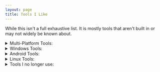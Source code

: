 ```yaml
---
layout: page
title: Tools I Like
---
```


While this isn't a full exhaustive list. It is mostly tools that aren't built in or may not widely be known about. 

<details><summary>Multi-Platform Tools:</summary><blockquote>
<dl>
	<dt><a href="https://nmap.org/">nmap</a></dt>
	<dd>	Network Mapper is a free and open source utility for network discovery and security auditing.
	</dd>
	
	<dt><a href="https://www.isc.org/download/#BIND">dig</a></dt>
	<dd>	Command-line tool developed by BIND for querying DNS nameservers.
	</dd>
	
	<dt><a href="https://www.diagrams.net/">Diagrams.net</a></dt>
		<dd>	(Formerly known as Draw.io)
			<br>Free Open-Source Tool for designing diagrams and flow charts.
			<br>You can use the web app on their website without install nor signup.
		</dd>
	
</dl>   

</blockquote></details>


<details><summary>Windows Tools:</summary><blockquote>
<dl>
	<dt><a href="https://chocolatey.org/">Chocolatey</a>:</dt>
		<dd>	Chocolatey is a package manager that makes it easier to install
				and upgrade software.
			<br>It downloads software from the source. Checks the hashes to ensure
				it wasn't tampered with.
			<br>Then does a full silent install.
			<br>You can also do a silent upgrade of all installed packages with one command.
		</dd>	
</dl>
  
<details><summary>Programs I like to manage with Chocolatey:</summary><blockquote>
	<dl>
	<dt>Web Browsers:</dt>
		<dd>
			Chromium and Firefox depending on what I need:
		</dd>
		<dd>
			{% highlight console %} choco install chromium {% endhighlight%}
		</dd>
		<dd>
			{% highlight console %} choco install firefox {% endhighlight%}
		</dd>
	
	<dt>Diagrams.net (Formerly Draw.io)</dt>
		<dd>Free Open Source Tool for designing diagrams and flow charts.
			<br>You can use the web app on their website without install nor signup.
		</dd>	
		<dd>{% highlight console %} choco install drawio {% endhighlight%}</dd>
		
	<dt>VLC Media Player</dt>
		<dd>Plays most music and video files without the need for additional codecs</dd>
		<dd>{% highlight console %} choco install vlc {% endhighlight%}</dd>
	
	<dt>MP3 Tag</dt>	
		<dd>Tool to add/edit the tags on mp3 files such as Album Art, Artist, Title, Track #, CD #, ect.</dd>
		<dd>{% highlight console %} choco install mp3tag {% endhighlight%}</dd>
					
	<dt>KeePass 2</dt>
		<dd>
				Free Open-Source password manager.
			<br>It encrypts your passwords into a database that consists of only one file that can be transferred from one computer to another easily.
			<br><del>
				I also like some plugins like keeagent as you can store your ssh keys as attachments in the database. Keeagent can also load the key for your ssh sessions.
				</del>
			<br>Note: I no longer like using agents such as keeagent or pagent as it auto submits keys which is a security issue
				as well as can cause logins to auto-fail.
		</dd>
		
		<dd>{% highlight console %}choco install keepass{% endhighlight%}</dd>
	
	<dt>7Zip</dt>
		<dd>Tool to pack and unpack archives and compressed files of multiple formats such as rar,zip,tar and 7z.</dd>
		<dd>{% highlight console %} choco install 7zip {% endhighlight%}</dd>
	
	<dt>Greenshot</dt>
		<dd>Better replacement for snipping tool that has a built in annotation/edit tool for Highlighting, obscuring sensitive info, numbering steps, drawing arrows ect. It also allows easy export to clipboard, word, outlook, imgur, or save the file.</dd>
		<dd>{% highlight console %} choco install greenshot {% endhighlight%}</dd>
	
	<dt>Flux (f.lux)</dt>
		<dd>Make the screen easier on your eyes by reducing blue light at sunset and at night to help not interfere with your circadium rhythm.</dd>
		<dd>{% highlight console %} choco install flux {% endhighlight%}</dd>
	
	<dt>Paint.Net (Paint dot net)</dt>
		<dd>Free photo editor that supports layers, magic wand selector, and some light editing.</dd>
		<dd>{% highlight console %} choco install paint.net {% endhighlight%}</dd>
	
	<dt>OnTopReplica</dt>
		<dd>	Picture in Picture overlay for any application window.
			<br>Also supports transparency.</dd>
		<dd>{% highlight console %}choco install ontopreplica {% endhighlight%}</dd>	
		
	<dt>4k Video Downloader</dt>
		<dd>	Download videos from youtube.
		</dd>
		<dd>{% highlight console %}choco install 4k-video-downloader{% endhighlight%}</dd>	

	<dt>Audacity</dt>
		<dd>	Free Open-Source Audio Editor
		</dd>
		<dd>{% highlight console %}choco install audacity{% endhighlight%}</dd>
		
		
		
		
		
		
	</dl>
</blockquote></details>
<br>
<br>

<div><span style="color: rgb(181, 232, 83);">I recommend installing these programs manually:</span><br></div>
<dt><a href="https://www.microsoft.com/store/productId/9N0DX20HK701">Windows Terminal</a></dt>
	<dd>It is a more modern CLI terminal with tabs. It can also be customized.
	<br>It supports cmd, powershell, WSL.
</dd>
	
<dt><a href="https://docs.microsoft.com/en-us/sysinternals/downloads/">Sysinternals Utilities</a></dt>
	<dd>Tons of useful tools for Windows directly from Microsoft.
	<br>My favorites are Whois and Autoruns.
</dd>
	
<dt><a href="https://www.balena.io/etcher/">BalenaEtcher</a></dt>
	<dd>ISO / Image installer that works for for multiple OS. For me it works better than Rufus when installing Rasbian on Raspberry Pi SD Cards.</dd>
<dt><a href="https://store.steampowered.com/about/">Steam</a></dt>
	<dd>Popular game client for connecting with friends and playing games on PC</dd>
<dt><a href="https://discordapp.com/">Discord</a></dt>
	<dd>Popular chat client for connecting communities and friends.</dd>

<dt><a href="https://www.wireshark.org/download.html">Wireshark</a></dt>
	<dd>Network packet analyzer to view captured network traffic.</dd>
<dt><a href="https://notepad-plus-plus.org/downloads/">Notepad++ 32bit</a></dt>
	<dd>Versatile notepad with extra features and plugins. Install the 32 bit version if you want to be able to use plugins.</dd>
<dt><a href="https://www.spotify.com/us/download/">Spotify</a></dt>
	<dd>Recommend using the UWP Windows Store version if you want to add/sync tons of local files of media. Otherwise I'd recommend the regular non-UWP Windows Store version as it seems to have less lag on the controls.</dd>
<br>
<br>

<div><span style="color: rgb(181, 232, 83);">Portable Programs:</span><br></div>

<dt><a href="https://www.chiark.greenend.org.uk/~sgtatham/putty/latest.html">PuTTY</a></dt>
	<dd>	Remote Terminal/Shell for SSH, Telnet, Serial. 
		<br>Note: I will probably remove this recommendation in the future.
		<br>once I find a good modern alternative for Serial / Telnet.
	</dd>
<dt><a href="https://winscp.net/eng/downloads.php">WinSCP</a></dt>
	<dd>Remote File Transfer GUI for FTP, SSH, SCP. </dd>
<dt><a href="https://winsshterm.blogspot.com/">WinSSHTerm</a></dt>
	<dd>Easily manage multiple putty windows, run scripts, and integrate PuTTY and WinSCP.</dd>
<dt><a href="https://www.pendrivelinux.com/yumi-multiboot-usb-creator/">YUMI</a></dt>
	<dd>Allows you to setup multiple boot images on a single usb device.</dd>
<dt><a href="http://tftpd32.jounin.net/tftpd32_download.html">TFTPD32</a></dt>
	<dd>Portable TFTP Server that also includes DHCP and a few other tools</dd>	
	
</blockquote></details>


<details><summary>Android Tools:</summary><blockquote>
<dl>
	<dt><a href ="https://play.google.com/store/apps/details?id=us.lindanrandy.cidrcalculator&hl=en_US">CIDR Calculator by Randy McEoin</a></dt>
		<dd>An easy to use subnet calculator that works with ipv4 and ipv6.</dd>
		<dd>Shows the network range,# of useable hosts, netmask, wildcard, and even the binary bits.</dd>
	<dt><a href ="https://play.google.com/store/apps/details?id=keepass2android.keepass2android&hl=en_US">KeePass2Android Password Safe by Croco Apps</a></dt>
		<dd>Password Manager that works with the encrypted .kdbx files</dd>
	<dt><a href="https://github.com/TeamNewPipe/NewPipe/releases">NewPipe</a></dt>
		<dd>Youtube/Video player that can play audio in the background/screen lock. Along with other free features</dd>
		<dd>Not available on the Google Play store, you have to manually install the .APK file </dd>
</dl>   
</blockquote></details>


<details><summary>Linux Tools:</summary><blockquote>
<dl>
	<dt><a href="https://github.com/traviscross/mtr">My Traceroute (mtr)</a></dt>
	<dd>A cleaner formatted traceroute</dd>


</dl>   

</blockquote></details>


<details><summary>Tools I no longer use:</summary><blockquote>
<dl>
	<dt>Windows Subsystem for Linux (WSL):</dt>
	<dd>	An easy way to run some Linux tools on Windows 10.
		<br>Though it is not a fully fledged Linux environment so not everything works.
		<br>For example nmap won't work inside the WSL.
		<br>nmap does work on WSL Version 2 but not all features as it doesn't have Layer 2 network access.
		<br>I switched to just accessing a full linux virtual machine over SSH.
	</dd>
	
	<dd> {% highlight console %}
To install:
Enable the windows feature "Windows Subsystem for Linux"
Then install a Linux Distro from the Windows Store.{% endhighlight%}
	</dd>
	
</dl>   

</blockquote></details>

	
		
<!--Template for adding section, Tools, and descriptions
<details><summary>SECTION HERE</summary><blockquote>
<dl>
	<dt><a href="https://LINK">TITLE OF TOOL</a></dt>
	<dd>STUFF ABOUT TITLE
		<br>MORE STUFF ABOUT TITLE
	</dd>
	


	
</dl>
-->
